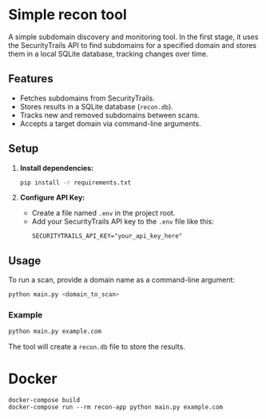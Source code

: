 # Simple recon tool

A simple subdomain discovery and monitoring tool. In the first stage, it uses the SecurityTrails API to find subdomains for a specified domain and stores them in a local SQLite database, tracking changes over time.

## Features

-   Fetches subdomains from SecurityTrails.
-   Stores results in a SQLite database (`recon.db`).
-   Tracks new and removed subdomains between scans.
-   Accepts a target domain via command-line arguments.

## Setup

1.  **Install dependencies:**
    ```bash
    pip install -r requirements.txt
    ```

2.  **Configure API Key:**
    -   Create a file named `.env` in the project root.
    -   Add your SecurityTrails API key to the `.env` file like this:
        ```
        SECURITYTRAILS_API_KEY="your_api_key_here"
        ```

## Usage

To run a scan, provide a domain name as a command-line argument:

```bash
python main.py <domain_to_scan>
```

### Example

```bash
python main.py example.com
```

The tool will create a `recon.db` file to store the results.


# Docker
```
docker-compose build
docker-compose run --rm recon-app python main.py example.com
```